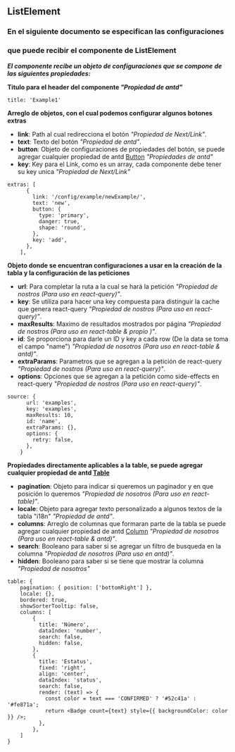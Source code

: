 ## ListElement

### En el siguiente documento se especifican las configuraciones
### que puede recibir el componente de **ListElement**

***El componente recibe un objeto de configuraciones que se compone***
***de las siguientes propiedades:*** 

**Titulo para el header del componente *"Propiedad de antd"***
```
title: 'Example1'
```
**Arreglo de objetos, con el cual podemos configurar algunos botones extras**
- **link**: Path al cual redirecciona el botón *"Propiedad de Next/Link"*.
- **text**: Texto del botón *"Propiedad de antd"*.
- **button**: Objeto de configuraciones de propiedades del botón, se puede agregar cualquier 
propiedad de antd [Button](https://ant.design/components/button/#API) *"Propiedades de antd"*
- **key**: Key para el Link, como es un array, cada componente debe tener 
su key unica *"Propiedad de Next/Link"*

```
extras: [ 
      {
        link: '/config/example/newExample/', 
        text: 'new', 
        button: { 
          type: 'primary', 
          danger: true, 
          shape: 'round', 
        },
        key: 'add', 
      },
    ],
```
**Objeto donde se encuentran configuraciones a usar en la creación de la tabla y la configuración de las peticiones**
- **url**: Para completar la ruta a la cual se hará la petición 
*"Propiedad de nostros (Para uso en react-query)"*.
- **key**: Se utiliza para hacer una key compuesta para distinguir la cache que genera react-query 
*"Propiedad de nostros (Para uso en react-query)"*.
- **maxResults**: Maximo de resultados mostrados por página 
*"Propiedad de nostros (Para uso en react-table & propio )"*.
- **id**: Se proporciona para darle un ID y key a cada row (De la data se toma el campo "name") 
*"Propiedad de nosotros (Para uso en react-table & antd)"*.
- **extraParams**: Parametros que se agregan a la petición de react-query 
*"Propiedad de nostros (Para uso en react-query)"*.
- **options**: Opciones que se agregan a la petición como side-effects en react-query 
*"Propiedad de nostros (Para uso en react-query)"*.
```
source: { 
      url: 'examples', 
      key: 'examples', 
      maxResults: 10, 
      id: 'name', 
      extraParams: {}, 
      options: { 
        retry: false,
      },
    }
```
**Propiedades directamente aplicables a la table, se puede agregar cualquier propiedad de antd [Table](https://ant.design/components/table/#API)**
- **pagination**: Objeto para indicar si queremos un paginador y en que posición lo queremos 
*"Propiedad de nosotros (Para uso en react-table)"*.
- **locale**: Objeto para agregar texto personalizado a algunos textos de la tabla "i18n" *"Propiedad de antd"*.
- **columns**: Arreglo de columnas que formaran parte de la tabla se puede agregar cualquier propiedad de antd [Column](https://ant.design/components/table/#Column) 
*"Propiedad de nosotros (Para uso en react-table & antd)"*.
- **search**: Booleano para saber si se agregar un filtro de busqueda en la columna 
*"Propiedad de nosotros (Para uso en antd)"*.
- **hidden**: Booleano para saber si se tiene que mostrar la columna *"Propiedad de nosotros"*
```
table: { 
    pagination: { position: ['bottomRight'] }, 
    locale: {}, 
    bordered: true, 
    showSorterTooltip: false, 
    columns: [ 
        {
          title: 'Número', 
          dataIndex: 'number', 
          search: false, 
          hidden: false, 
        },
        { 
          title: 'Estatus',
          fixed: 'right', 
          align: 'center', 
          dataIndex: 'status',
          search: false,
          render: (text) => { 
            const color = text === 'CONFIRMED' ? '#52c41a' : '#fe871a';
            return <Badge count={text} style={{ backgroundColor: color }} />;
          },
        },
    ]
}
```
